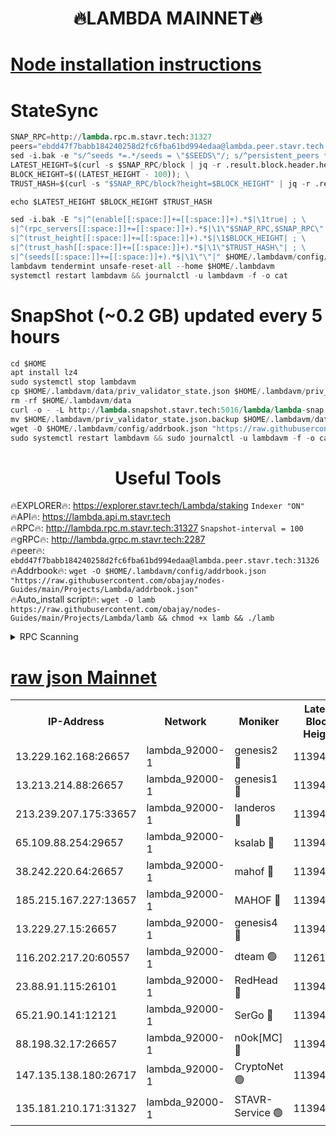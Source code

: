 <h1 align="center"> 🔥LAMBDA MAINNET🔥</h1>


[Node installation instructions](https://github.com/obajay/nodes-Guides/tree/main/Projects/Lambda)
=


# StateSync
```python
SNAP_RPC=http://lambda.rpc.m.stavr.tech:31327
peers="ebdd47f7babb184240258d2fc6fba61bd994edaa@lambda.peer.stavr.tech:31326" 
sed -i.bak -e "s/^seeds *=.*/seeds = \"$SEEDS\"/; s/^persistent_peers *=.*/persistent_peers = \"$PEERS\"/" $HOME/.lambdavm/config/config.toml
LATEST_HEIGHT=$(curl -s $SNAP_RPC/block | jq -r .result.block.header.height); \
BLOCK_HEIGHT=$((LATEST_HEIGHT - 100)); \
TRUST_HASH=$(curl -s "$SNAP_RPC/block?height=$BLOCK_HEIGHT" | jq -r .result.block_id.hash)

echo $LATEST_HEIGHT $BLOCK_HEIGHT $TRUST_HASH

sed -i.bak -E "s|^(enable[[:space:]]+=[[:space:]]+).*$|\1true| ; \
s|^(rpc_servers[[:space:]]+=[[:space:]]+).*$|\1\"$SNAP_RPC,$SNAP_RPC\"| ; \
s|^(trust_height[[:space:]]+=[[:space:]]+).*$|\1$BLOCK_HEIGHT| ; \
s|^(trust_hash[[:space:]]+=[[:space:]]+).*$|\1\"$TRUST_HASH\"| ; \
s|^(seeds[[:space:]]+=[[:space:]]+).*$|\1\"\"|" $HOME/.lambdavm/config/config.toml
lambdavm tendermint unsafe-reset-all --home $HOME/.lambdavm
systemctl restart lambdavm && journalctl -u lambdavm -f -o cat

```
# SnapShot (~0.2 GB) updated every 5 hours
```python
cd $HOME
apt install lz4
sudo systemctl stop lambdavm
cp $HOME/.lambdavm/data/priv_validator_state.json $HOME/.lambdavm/priv_validator_state.json.backup
rm -rf $HOME/.lambdavm/data
curl -o - -L http://lambda.snapshot.stavr.tech:5016/lambda/lambda-snap.tar.lz4 | lz4 -c -d - | tar -x -C $HOME/.lambdavm --strip-components 2
mv $HOME/.lambdavm/priv_validator_state.json.backup $HOME/.lambdavm/data/priv_validator_state.json
wget -O $HOME/.lambdavm/config/addrbook.json "https://raw.githubusercontent.com/obajay/nodes-Guides/main/Projects/Lambda/addrbook.json"
sudo systemctl restart lambdavm && sudo journalctl -u lambdavm -f -o cat
```
 <h1 align="center"> Useful Tools</h1>

🔥EXPLORER🔥:      https://explorer.stavr.tech/Lambda/staking	        `Indexer "ON"` \
🔥API🔥: 			 		 https://lambda.api.m.stavr.tech \
🔥RPC🔥:           http://lambda.rpc.m.stavr.tech:31327	              `Snapshot-interval = 100` \
🔥gRPC🔥:          http://lambda.grpc.m.stavr.tech:2287 \
🔥peer🔥:					 `ebdd47f7babb184240258d2fc6fba61bd994edaa@lambda.peer.stavr.tech:31326` \
🔥Addrbook🔥:    ```wget -O $HOME/.lambdavm/config/addrbook.json "https://raw.githubusercontent.com/obajay/nodes-Guides/main/Projects/Lambda/addrbook.json"``` \
🔥Auto_install script🔥: ```wget -O lamb https://raw.githubusercontent.com/obajay/nodes-Guides/main/Projects/Lambda/lamb && chmod +x lamb && ./lamb```


<details>
<summary>RPC Scanning</summary>

<h2 align="center"> We scan nodes in real time every 4 hours. And we provide the final result of RPC endpoints.
We cannot influence the operation of these nodes in any way. </h2>


```python
If Voting Power is higher than 0 --> then the Node is a validator of the network and may be subject to attack and be a potential threat to the chain.
```
```python
We marked such validators with a red symbol
```

</details>

[raw json Mainnet](https://rpc-check.lambm.stavr.tech/lambm/rpc-lambm-result.json)
=


<table><tr><th>IP-Address</th><th>Network</th><th>Moniker</th><th>Latest Block Height</th><th>Earliest Block Height</th><th>Catching Up</th><th>Tx Index</th><th>Voting Power</th><th>Scan Time</th></tr><tr><td>13.229.162.168:26657</td><td>lambda_92000-1</td><td>genesis2 🔴</td><td>11394612</td><td>1</td><td>False</td><td>on</td><td>16754466</td><td>2024-01-28T10:00:43.709653260UTC</td></tr><tr><td>13.213.214.88:26657</td><td>lambda_92000-1</td><td>genesis1 🔴</td><td>11394612</td><td>1</td><td>False</td><td>on</td><td>107835</td><td>2024-01-28T10:00:48.646900969UTC</td></tr><tr><td>213.239.207.175:33657</td><td>lambda_92000-1</td><td>landeros 🔴</td><td>11394611</td><td>8136001</td><td>False</td><td>off</td><td>1397275</td><td>2024-01-28T10:00:38.163719763UTC</td></tr><tr><td>65.109.88.254:29657</td><td>lambda_92000-1</td><td>ksalab 🔴</td><td>11394613</td><td>8715001</td><td>False</td><td>on</td><td>510465</td><td>2024-01-28T10:00:51.670824516UTC</td></tr><tr><td>38.242.220.64:26657</td><td>lambda_92000-1</td><td>mahof 🔴</td><td>11394610</td><td>10131001</td><td>False</td><td>off</td><td>770350</td><td>2024-01-28T10:00:31.514302511UTC</td></tr><tr><td>185.215.167.227:13657</td><td>lambda_92000-1</td><td>MAHOF 🔴</td><td>11394612</td><td>10134001</td><td>False</td><td>on</td><td>2051510</td><td>2024-01-28T10:00:47.400930923UTC</td></tr><tr><td>13.229.27.15:26657</td><td>lambda_92000-1</td><td>genesis4 🔴</td><td>11394612</td><td>11043001</td><td>False</td><td>on</td><td>9665448</td><td>2024-01-28T10:00:47.072667534UTC</td></tr><tr><td>116.202.217.20:60557</td><td>lambda_92000-1</td><td>dteam 🟢</td><td>11261207</td><td>11223001</td><td>False</td><td>on</td><td>0</td><td>2024-01-28T10:00:31.786472822UTC</td></tr><tr><td>23.88.91.115:26101</td><td>lambda_92000-1</td><td>RedHead 🔴</td><td>11394611</td><td>11294611</td><td>False</td><td>off</td><td>553202</td><td>2024-01-28T10:00:38.401274814UTC</td></tr><tr><td>65.21.90.141:12121</td><td>lambda_92000-1</td><td>SerGo 🔴</td><td>11394614</td><td>11294614</td><td>False</td><td>off</td><td>10611980</td><td>2024-01-28T10:00:54.094687484UTC</td></tr><tr><td>88.198.32.17:26657</td><td>lambda_92000-1</td><td>n0ok[MC] 🔴</td><td>11394616</td><td>11294616</td><td>False</td><td>off</td><td>1578630</td><td>2024-01-28T10:00:57.217779860UTC</td></tr><tr><td>147.135.138.180:26717</td><td>lambda_92000-1</td><td>CryptoNet 🟢</td><td>11394612</td><td>11383001</td><td>False</td><td>off</td><td>0</td><td>2024-01-28T10:00:48.943144795UTC</td></tr><tr><td>135.181.210.171:31327</td><td>lambda_92000-1</td><td>STAVR-Service 🟢</td><td>11394410</td><td>11390501</td><td>False</td><td>on</td><td>0</td><td>2024-01-28T10:00:51.351554325UTC</td></tr></table>
